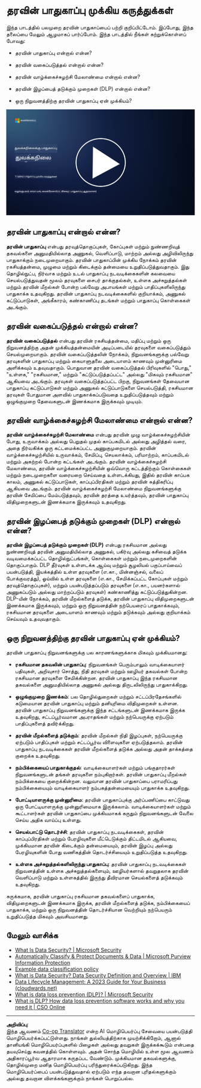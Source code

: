<!--
CO_OP_TRANSLATOR_METADATA:
{
  "original_hash": "9703868f41dcddd5a98dea9ea6fcd94d",
  "translation_date": "2025-10-11T11:15:50+00:00",
  "source_file": "7.1 Data security key concepts.md",
  "language_code": "ta"
}
-->
# தரவின் பாதுகாப்பு முக்கிய கருத்துக்கள்

இந்த பாடத்தில் பலமுறை தரவின் பாதுகாப்பைப் பற்றி குறிப்பிட்டோம். இப்போது, இந்த தலைப்பை மேலும் ஆழமாகப் பார்ப்போம். இந்த பாடத்தில் நீங்கள் கற்றுக்கொள்ளப் போவது:

- தரவின் பாதுகாப்பு என்றால் என்ன?

- தரவின் வகைப்படுத்தல் என்றால் என்ன?

- தரவின் வாழ்க்கைச்சுழற்சி மேலாண்மை என்றால் என்ன?

- தரவின் இழப்பைத் தடுக்கும் முறைகள் (DLP) என்றால் என்ன?

- ஒரு நிறுவனத்திற்கு தரவின் பாதுகாப்பு ஏன் முக்கியம்?

[![வீடியோவைப் பாருங்கள்](../../translated_images/7-1_placeholder.bcb1e7fdcef8c20be3172dc8b3b11f417cad164e7481b76f8a3bca4f853e1016.ta.png)](https://learn-video.azurefd.net/vod/player?id=ace39247-1690-45fb-8f99-985abcb8e423)

## தரவின் பாதுகாப்பு என்றால் என்ன?

**தரவின் பாதுகாப்பு** என்பது தரவுத்தொகுப்புகள், கோப்புகள் மற்றும் நுண்ணறிவுத் தகவல்களை அனுமதியில்லாத அணுகல், வெளிப்பாடு, மாற்றம் அல்லது அழிவிலிருந்து பாதுகாக்கும் நடைமுறையாகும். தரவின் பாதுகாப்பின் முக்கிய நோக்கம் தரவின் ரகசியத்தன்மை, முழுமை மற்றும் கிடைக்கும் தன்மையை உறுதிப்படுத்துவதாகும். இது தொழில்நுட்ப, நிர்வாக மற்றும் உடல் பாதுகாப்பு நடவடிக்கைகளின் கலவையை செயல்படுத்துவதன் மூலம் தரவுகளை சைபர் தாக்குதல்கள், உள்ளக அச்சுறுத்தல்கள் மற்றும் தரவின் மீறல்கள் போன்ற பல்வேறு அபாயங்கள் மற்றும் பாதிப்புகளிலிருந்து பாதுகாக்க உதவுகிறது. தரவின் பாதுகாப்பு நடவடிக்கைகளில் குறியாக்கம், அணுகல் கட்டுப்பாடுகள், அங்கீகாரம், கண்காணிப்பு தடங்கள் மற்றும் பாதுகாப்பு கொள்கைகள் அடங்கும்.

## தரவின் வகைப்படுத்தல் என்றால் என்ன?

**தரவின் வகைப்படுத்தல்** என்பது தரவின் ரகசியத்தன்மை, மதிப்பு மற்றும் ஒரு நிறுவனத்திற்கு அதன் முக்கியத்தன்மையின் அடிப்படையில் தரவுகளை வகைப்படுத்தும் செயல்முறையாகும். தரவின் வகைப்படுத்தலின் நோக்கம், நிறுவனங்களுக்கு பல்வேறு தரவுகளின் பாதுகாப்பு மற்றும் கையாளுதலை அடையாளம் காணவும் முன்னுரிமை அளிக்கவும் உதவுவதாகும். பொதுவான தரவின் வகைப்படுத்தல் பிரிவுகளில் "பொது," "உள்ளக," "ரகசியமான," மற்றும் "கட்டுப்படுத்தப்பட்ட" அல்லது "மிகவும் ரகசியமான" ஆகியவை அடங்கும். தரவுகள் வகைப்படுத்தப்பட்ட பிறகு, நிறுவனங்கள் தேவையான பாதுகாப்பு கட்டுப்பாடுகள் மற்றும் அணுகல் கட்டுப்பாடுகளை செயல்படுத்தி, ரகசியமான தரவுகள் போதுமான அளவில் பாதுகாக்கப்படுவதை உறுதிப்படுத்தவும் மற்றும் ஒழுங்குமுறை தேவைகளுடன் இணக்கமாக இருக்கவும் முடியும்.

## தரவின் வாழ்க்கைச்சுழற்சி மேலாண்மை என்றால் என்ன?

**தரவின் வாழ்க்கைச்சுழற்சி மேலாண்மை** என்பது தரவின் முழு வாழ்க்கைச்சுழற்சியின் போது, உருவாக்கம் அல்லது பெறுதல் முதல் காப்பகமிடல் அல்லது அழித்தல் வரை, அதை நிர்வகிக்க ஒரு கட்டமைக்கப்பட்ட அணுகுமுறையாகும். தரவின் வாழ்க்கைச்சுழற்சியில் உருவாக்கம், சேமிப்பு, செயலாக்கம், பரிமாற்றம், காப்பகமிடல் மற்றும் அகற்றல் போன்ற கட்டங்கள் அடங்கும். தரவின் வாழ்க்கைச்சுழற்சி மேலாண்மை, தரவின் வாழ்க்கைச்சுழற்சியின் ஒவ்வொரு கட்டத்திற்கும் கொள்கைகள் மற்றும் நடைமுறைகளை வரையறை செய்வதை உள்ளடக்கியது, இதில் தரவின் காப்பக காலம், அணுகல் கட்டுப்பாடுகள், காப்புப்பிரதிகள் மற்றும் தரவின் சுத்திகரிப்பு ஆகியவை அடங்கும். தரவின் வாழ்க்கைச்சுழற்சி மேலாண்மை நிறுவனங்களுக்கு தரவின் சேமிப்பை மேம்படுத்தவும், தரவின் தரத்தை உயர்த்தவும், தரவின் பாதுகாப்பு விதிமுறைகளுடன் இணக்கமாக இருக்கவும் உதவுகிறது.

## தரவின் இழப்பைத் தடுக்கும் முறைகள் (DLP) என்றால் என்ன?

**தரவின் இழப்பைத் தடுக்கும் முறைகள் (DLP)** என்பது ரகசியமான அல்லது நுண்ணறிவுத் தரவின் அனுமதியில்லாத அணுகல், பகிர்வு அல்லது கசிவைத் தடுக்க வடிவமைக்கப்பட்ட தொழில்நுட்பங்கள், கொள்கைகள் மற்றும் நடைமுறைகளின் தொகுப்பாகும். DLP தீர்வுகள் உள்ளடக்க ஆய்வு மற்றும் சூழலியல் பகுப்பாய்வைப் பயன்படுத்தி, இயக்கத்தில் உள்ள தரவுகளை (எ.கா., மின்னஞ்சல், வலைப் போக்குவரத்து), ஓய்வில் உள்ள தரவுகளை (எ.கா., சேமிக்கப்பட்ட கோப்புகள் மற்றும் தரவுத்தொகுப்புகள்), மற்றும் பயன்படுத்தப்படும் தரவுகளை (எ.கா., பயனர்களால் அணுகப்படும் அல்லது மாற்றப்படும் தரவுகள்) கண்காணித்து கட்டுப்படுத்துகின்றன. DLP-யின் நோக்கம், தரவின் மீறல்களைத் தடுக்க, தரவின் பாதுகாப்பு விதிமுறைகளுடன் இணக்கமாக இருக்கவும், மற்றும் ஒரு நிறுவனத்தின் நற்பெயரைப் பாதுகாக்கவும், ரகசியமான தரவுகளை அடையாளம் காணவும் மற்றும் தடுக்கவும் அல்லது குறியாக்கம் செய்யவும் உதவுவதாகும்.

## ஒரு நிறுவனத்திற்கு தரவின் பாதுகாப்பு ஏன் முக்கியம்?

தரவின் பாதுகாப்பு நிறுவனங்களுக்கு பல காரணங்களுக்காக மிகவும் முக்கியமானது:

- **ரகசியமான தகவலின் பாதுகாப்பு**: நிறுவனங்கள் பெரும்பாலும் வாடிக்கையாளர் பதிவுகள், அறிவுசார் சொத்து, நிதி தரவுகள் மற்றும் ஊழியர் தகவல்கள் போன்ற ரகசியமான தரவுகளை சேமிக்கின்றன. தரவின் பாதுகாப்பு இந்த ரகசியமான தகவல்களை அனுமதியில்லாத அணுகல் அல்லது திருடலிலிருந்து பாதுகாக்கிறது.

- **ஒழுங்குமுறை இணக்கம்**: பல தொழில்துறைகள் மற்றும் சட்டப்பிரதேசங்களில் கடுமையான தரவின் பாதுகாப்பு மற்றும் தனியுரிமை விதிமுறைகள் உள்ளன. தரவின் பாதுகாப்பு நிறுவனங்களுக்கு இந்த சட்டங்களுடன் இணக்கமாக இருக்க உதவுகிறது, சட்டப்பூர்வமான அபராதங்கள் மற்றும் நற்பெயருக்கு ஏற்படும் பாதிப்புகளைத் தவிர்க்கிறது.

- **தரவின் மீறல்களைத் தடுக்கும்**: தரவின் மீறல்கள் நிதி இழப்புகள், நற்பெயருக்கு ஏற்படும் பாதிப்புகள் மற்றும் சட்டப்பூர்வ விளைவுகளை ஏற்படுத்தலாம். தரவின் பாதுகாப்பு நடவடிக்கைகள் தரவின் மீறல்களைத் தடுக்க அல்லது அதன் தாக்கத்தை குறைக்க உதவுகிறது.

- **நம்பிக்கையைப் பாதுகாக்குதல்**: வாடிக்கையாளர்கள் மற்றும் பங்குதாரர்கள் நிறுவனங்களுடன் தங்கள் தரவுகளை நம்புகிறார்கள். தரவின் பாதுகாப்பு மீறல்கள் நம்பிக்கையை குறைக்கின்றன. வலுவான தரவின் பாதுகாப்பை பராமரிப்பது நம்பிக்கையையும் வாடிக்கையாளர் நம்பகத்தன்மையையும் பாதுகாக்க உதவுகிறது.

- **போட்டியாளருக்கு முன்னுரிமை**: தரவின் பாதுகாப்புக்கு அர்ப்பணிப்பை காட்டுவது ஒரு போட்டியாளருக்கு முன்னுரிமையாக இருக்கலாம். வாடிக்கையாளர்கள் மற்றும் கூட்டாளர்கள் தரவின் பாதுகாப்பை முக்கியமாகக் கருதும் நிறுவனங்களுடன் வேலை செய்ய அதிக வாய்ப்பு உள்ளது.

- **செயல்பாட்டு தொடர்ச்சி**: தரவின் பாதுகாப்பு நடவடிக்கைகள், தரவின் காப்புப்பிரதிகள் மற்றும் பேரழிவுகளை மீட்டெடுக்கும் திட்டமிடல் ஆகியவை, முக்கியமான தரவின் கிடைக்கும் தன்மையையும், தரவின் இழப்பு அல்லது பேரழிவுகளின் போது வணிகத்தின் தொடர்ச்சியையும் உறுதிப்படுத்த உதவுகிறது.

- **உள்ளக அச்சுறுத்தல்களிலிருந்து பாதுகாப்பு**: தரவின் பாதுகாப்பு நடவடிக்கைகள் நிறுவனத்தின் உள்ளக அச்சுறுத்தல்களையும், ஊழியர்களால் தவறுதலாக தரவின் வெளிப்பாடு மற்றும் உள்ளகத்தில் இருந்து தீவிரமான செயல்களைத் தடுக்கவும் உதவுகிறது.

சுருக்கமாக, தரவின் பாதுகாப்பு ரகசியமான தகவல்களைப் பாதுகாக்க, விதிமுறைகளுடன் இணக்கமாக இருக்க, தரவின் மீறல்களைத் தடுக்க, நம்பிக்கையைப் பாதுகாக்க, மற்றும் ஒரு நிறுவனத்தின் தொடர்ச்சியான வெற்றியும் நற்பெயரும் உறுதிப்படுத்த மிகவும் அவசியமானது.

## மேலும் வாசிக்க

- [What Is Data Security? | Microsoft Security](https://www.microsoft.com/en-au/security/business/security-101/what-is-data-security?WT.mc_id=academic-96948-sayoung)
- [Automatically Classify & Protect Documents & Data | Microsoft Purview Information Protection](https://youtu.be/v8LqmzBUaOo)
- [Example data classification policy](https://www.cmu.edu/data/guidelines/data-classification.html)
- [What is Data Security? Data Security Definition and Overview | IBM](https://www.ibm.com/topics/data-security)
- [Data Lifecycle Management: A 2023 Guide for Your Business (cloudwards.net)](https://www.cloudwards.net/data-lifecycle-management/)
- [What is data loss prevention (DLP)? | Microsoft Security](https://www.microsoft.com/security/business/security-101/what-is-data-loss-prevention-dlp?WT.mc_id=academic-96948-sayoung)
- [What is DLP? How data loss prevention software works and why you need it | CSO Online](https://www.csoonline.com/article/569559/what-is-dlp-how-data-loss-prevention-software-works-and-why-you-need-it.html)

---

**அறிவிப்பு**:  
இந்த ஆவணம் [Co-op Translator](https://github.com/Azure/co-op-translator) என்ற AI மொழிபெயர்ப்பு சேவையை பயன்படுத்தி மொழிபெயர்க்கப்பட்டுள்ளது. நாங்கள் துல்லியத்திற்காக முயற்சிக்கிறோம், ஆனால் தானியங்கி மொழிபெயர்ப்புகளில் பிழைகள் அல்லது தவறுகள் இருக்கக்கூடும் என்பதை தயவுசெய்து கவனத்தில் கொள்ளவும். அதன் சொந்த மொழியில் உள்ள மூல ஆவணம் அதிகாரப்பூர்வ ஆதாரமாக கருதப்பட வேண்டும். முக்கியமான தகவல்களுக்கு, தொழில்முறை மனித மொழிபெயர்ப்பு பரிந்துரைக்கப்படுகிறது. இந்த மொழிபெயர்ப்பைப் பயன்படுத்துவதால் ஏற்படும் எந்த தவறான புரிதல்களுக்கும் அல்லது தவறான விளக்கங்களுக்கும் நாங்கள் பொறுப்பல்ல.
